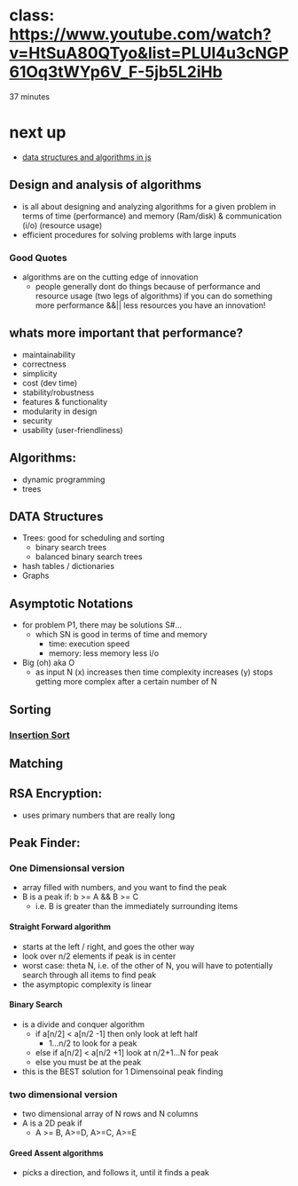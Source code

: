 # class: https://www.youtube.com/watch?v=HtSuA80QTyo&list=PLUl4u3cNGP61Oq3tWYp6V_F-5jb5L2iHb
  37 minutes

# next up
  - [data structures and algorithms in js](https://mgechev.github.io/javascript-algorithms/data-structures_avl-tree.js.html)
  
## Design and analysis of algorithms
  + is all about designing and analyzing algorithms for a given problem in terms of time (performance) and memory (Ram/disk) & communication (i/o) (resource usage)
  + efficient procedures for solving problems with large inputs

### Good Quotes
  + algorithms are on the cutting edge of innovation
    - people generally dont do things because of performance and resource usage (two legs of algorithms) if you can do something more performance &&|| less resources you have an innovation!

## whats more important that performance?
  - maintainability
  - correctness
  - simplicity
  - cost (dev time)
  - stability/robustness
  - features & functionality
  - modularity in design
  - security
  - usability (user-friendliness)

## Algorithms:
  - dynamic programming
  - trees

## DATA Structures
  - Trees: good for scheduling and sorting
    + binary search trees
    + balanced binary search trees
  - hash tables / dictionaries
  - Graphs

## Asymptotic Notations
  + for problem P1, there may be solutions S#...
    - which SN is good in terms of time and memory
      + time: execution speed
      + memory: less memory less i/o
  + Big (oh) aka O
    - as input N (x) increases then time complexity increases (y) stops getting more complex after a certain number of N

## Sorting
### [Insertion Sort](https://www.nczonline.net/blog/2012/09/17/computer-science-in-javascript-insertion-sort/)

## Matching

## RSA Encryption:
  - uses primary numbers that are really long

## Peak Finder:
### One Dimensionsal version
  - array filled with numbers, and you want to find the peak
  - B is a peak if: b >= A && B >= C
    + i.e. B is greater than the immediately surrounding items

#### Straight Forward algorithm
  - starts at the left / right, and goes the other way
  - look over n/2 elements if peak is in center
  - worst case: theta N, i.e. of the other of N, you will have to potentially search through all items to find peak
  - the asymptopic complexity is linear

#### Binary Search
  - is a divide and conquer algorithm
    + if a[n/2] < a[n/2 -1] then only look at left half
      - 1...n/2 to look for a peak
    + else if a[n/2] < a[n/2 +1] look at n/2+1...N for peak
    + else you must be at the peak
  - this is the BEST solution for 1 Dimensoinal peak finding

### two dimensional version
  - two dimensional array of N rows and N columns
  - A is a 2D peak if
    + A >= B, A>=D, A>=C, A>=E

#### Greed Assent algorithms
  - picks a direction, and follows it, until it finds a peak
